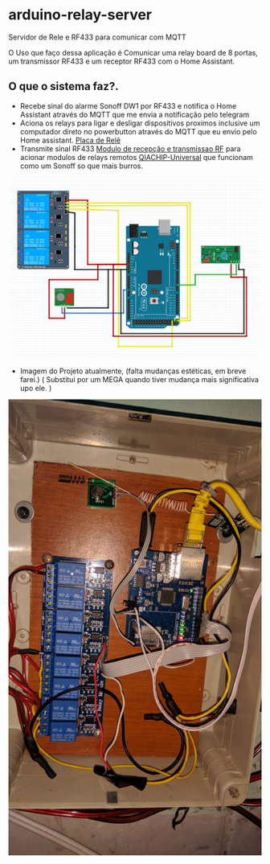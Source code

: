 # arduino-relay-server
Servidor de Rele e RF433 para comunicar com MQTT

O Uso que faço dessa aplicação é Comunicar uma relay board de 8 portas, um transmissor RF433 e um receptor RF433 com o Home Assistant.


O que o sistema faz?.
-------------

- Recebe sinal do alarme Sonoff DW1 por RF433 e notifica o Home Assistant através do MQTT que me envia a notificação pelo telegram
- Aciona os relays para ligar e desligar dispositivos proximos inclusive um computador direto no powerbutton através do MQTT que eu envio pelo Home assistant. [Placa de Relê](https://pt.aliexpress.com/item/New-5V-8-Channel-Relay-Module-Board-for-Arduino-PIC-AVR-MCU-DSP-ARM-Electronic/1803836311.html?spm=a2g03.search0204.3.51.1e6a2c1fja9bO8&s=p&ws_ab_test=searchweb0_0,searchweb201602_1_10065_10068_10547_319_10059_10884_317_10548_10887_10696_321_322_10084_453_10083_454_10103_10618_10307_537_536_10902,searchweb201603_16,ppcSwitch_0&algo_expid=2ee3298b-6564-47e9-a5cb-90d7c8b86073-8&algo_pvid=2ee3298b-6564-47e9-a5cb-90d7c8b86073&transAbTest=ae803_4)
- Transmite sinal RF433 [Modulo de recepção e transmissao RF](https://pt.aliexpress.com/item/Lote-1-1-par-2-pcs-433-mhz-RF-transmissor-e-receptor-M-dulo-kit-de/32896066427.html?spm=a2g03.search0204.3.270.519ce2f68P2u5z&transAbTest=ae803_4&ws_ab_test=searchweb0_0%2Csearchweb201602_1_10065_10068_10547_319_10059_10884_317_10548_10887_10696_321_322_10084_453_10083_454_10103_10618_10307_537_536_10902%2Csearchweb201603_16%2CppcSwitch_0&algo_pvid=fc5f06ee-4e91-409e-a736-f9f7d2a0fe64&algo_expid=fc5f06ee-4e91-409e-a736-f9f7d2a0fe64-37) para acionar modulos de relays remotos [QIACHIP-Universal](https://pt.aliexpress.com/item/QIACHIP-Universal-433-MHz-Wireless-Switch-Controle-Remoto-AC-85-V-110-V-220-V-1CH/32870812191.html?spm=a2g0s.9042311.0.0.2798b90aaA1KEm "QIACHIP Universal") que funcionam como um Sonoff so que mais burros.

![](https://github.com/slayrj/arduino-relay-server/blob/master/sketch.png)


- Imagem do Projeto atualmente, (falta mudanças estéticas, em breve farei.) 
( Substitui por um MEGA quando tiver mudança mais significativa upo ele. )

![](https://github.com/slayrj/arduino-relay-server/blob/master/projeto-15-03-2019.jpg)

